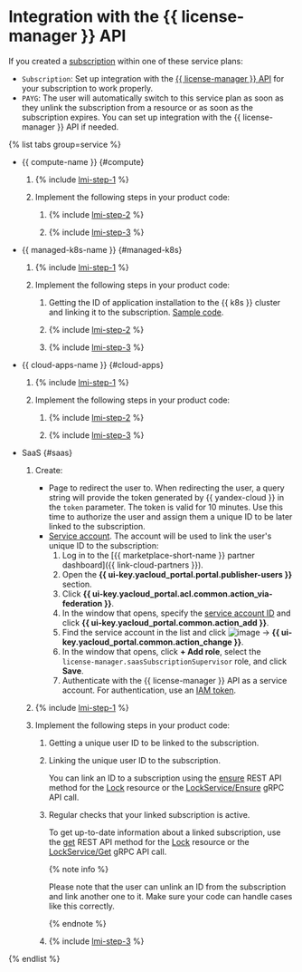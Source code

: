# Integration with the {{ license-manager }} API

If you created a [subscription](../concepts/subscription.md) within one of these service plans:
* `Subscription`: Set up integration with the [{{ license-manager }} API](../license-manager/api-ref/index.md) for your subscription to work properly.
* `PAYG`: The user will automatically switch to this service plan as soon as they unlink the subscription from a resource or as soon as the subscription expires. You can set up integration with the {{ license-manager }} API if needed.

{% list tabs group=service %}

- {{ compute-name }} {#compute}

   1. {% include [lmi-step-1](../../_includes/marketplace/lmi-step-1.md) %}

   1. Implement the following steps in your product code:

      1. {% include [lmi-step-2](../../_includes/marketplace/lmi-step-2.md) %}

      1. {% include [lmi-step-3](../../_includes/marketplace/lmi-step-3.md) %}

- {{ managed-k8s-name }} {#managed-k8s}

   1. {% include [lmi-step-1](../../_includes/marketplace/lmi-step-1.md) %}

   1. Implement the following steps in your product code:

      1. Getting the ID of application installation to the {{ k8s }} cluster and linking it to the subscription. [Sample code](https://github.com/yandex-cloud-examples/yc-marketplace-k8s-check-licenses/tree/main).

      1. {% include [lmi-step-2](../../_includes/marketplace/lmi-step-2.md) %}

      1. {% include [lmi-step-3](../../_includes/marketplace/lmi-step-3.md) %}

- {{ cloud-apps-name }} {#cloud-apps}

   1. {% include [lmi-step-1](../../_includes/marketplace/lmi-step-1.md) %}

   1. Implement the following steps in your product code:

      1. {% include [lmi-step-2](../../_includes/marketplace/lmi-step-2.md) %}

      1. {% include [lmi-step-3](../../_includes/marketplace/lmi-step-3.md) %}

- SaaS {#saas}

   1. Create:

      * Page to redirect the user to. When redirecting the user, a query string will provide the token generated by {{ yandex-cloud }} in the `token` parameter. The token is valid for 10 minutes. Use this time to authorize the user and assign them a unique ID to be later linked to the subscription.
      * [Service account](../../iam/operations/sa/create.md). The account will be used to link the user's unique ID to the subscription:
         1. Log in to the [{{ marketplace-short-name }} partner dashboard]({{ link-cloud-partners }}).
         1. Open the **{{ ui-key.yacloud_portal.portal.publisher-users }}** section.
         1. Click **{{ ui-key.yacloud_portal.acl.common.action_via-federation }}**.
         1. In the window that opens, specify the [service account ID](../../iam/operations/sa/get-id.md) and click **{{ ui-key.yacloud_portal.common.action_add }}**.
         1. Find the service account in the list and click ![image](../../_assets/marketplace/three_dots.png) → **{{ ui-key.yacloud_portal.common.action_change }}**.
         1. In the window that opens, click **+ Add role**, select the `license-manager.saasSubscriptionSupervisor` role, and click **Save**.
         1. Authenticate with the {{ license-manager }} API as a service account. For authentication, use an [IAM token](../../iam/concepts/authorization/iam-token.md).

   1. {% include [lmi-step-1](../../_includes/marketplace/lmi-step-1.md) %}

   1. Implement the following steps in your product code:

      1. Getting a unique user ID to be linked to the subscription.

      1. Linking the unique user ID to the subscription.

         You can link an ID to a subscription using the [ensure](../license-manager/saas/api-ref/Lock/ensure.md) REST API method for the [Lock](../license-manager/saas/api-ref/Lock/index.md) resource or the [LockService/Ensure](../license-manager/saas/api-ref/grpc/lock_service.md#Ensure) gRPC API call.

      1. Regular checks that your linked subscription is active.

         To get up-to-date information about a linked subscription, use the [get](../license-manager/saas/api-ref/Lock/get.md) REST API method for the [Lock](../license-manager/saas/api-ref/Lock/index.md) resource or the [LockService/Get](../license-manager/saas/api-ref/grpc/lock_service.md#Get) gRPC API call.

         {% note info %}

         Please note that the user can unlink an ID from the subscription and link another one to it. Make sure your code can handle cases like this correctly.

         {% endnote %}

      1. {% include [lmi-step-3](../../_includes/marketplace/lmi-step-3.md) %}

{% endlist %}
